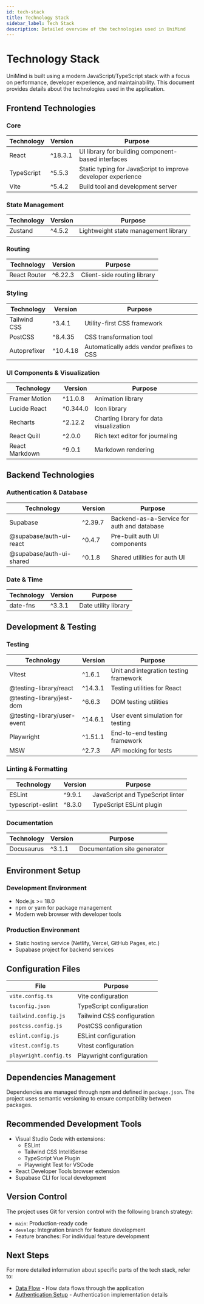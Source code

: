 ```yaml
---
id: tech-stack
title: Technology Stack
sidebar_label: Tech Stack
description: Detailed overview of the technologies used in UniMind
---
```


# Technology Stack

UniMind is built using a modern JavaScript/TypeScript stack with a focus on performance, developer experience, and maintainability. This document provides details about the technologies used in the application.

## Frontend Technologies

### Core

| Technology | Version | Purpose |
|------------|---------|---------|
| React | ^18.3.1 | UI library for building component-based interfaces |
| TypeScript | ^5.5.3 | Static typing for JavaScript to improve developer experience |
| Vite | ^5.4.2 | Build tool and development server |

### State Management

| Technology | Version | Purpose |
|------------|---------|---------|
| Zustand | ^4.5.2 | Lightweight state management library |

### Routing

| Technology | Version | Purpose |
|------------|---------|---------|
| React Router | ^6.22.3 | Client-side routing library |

### Styling

| Technology | Version | Purpose |
|------------|---------|---------|
| Tailwind CSS | ^3.4.1 | Utility-first CSS framework |
| PostCSS | ^8.4.35 | CSS transformation tool |
| Autoprefixer | ^10.4.18 | Automatically adds vendor prefixes to CSS |

### UI Components & Visualization

| Technology | Version | Purpose |
|------------|---------|---------|
| Framer Motion | ^11.0.8 | Animation library |
| Lucide React | ^0.344.0 | Icon library |
| Recharts | ^2.12.2 | Charting library for data visualization |
| React Quill | ^2.0.0 | Rich text editor for journaling |
| React Markdown | ^9.0.1 | Markdown rendering |

## Backend Technologies

### Authentication & Database

| Technology | Version | Purpose |
|------------|---------|---------|
| Supabase | ^2.39.7 | Backend-as-a-Service for auth and database |
| @supabase/auth-ui-react | ^0.4.7 | Pre-built auth UI components |
| @supabase/auth-ui-shared | ^0.1.8 | Shared utilities for auth UI |

### Date & Time

| Technology | Version | Purpose |
|------------|---------|---------|
| date-fns | ^3.3.1 | Date utility library |

## Development & Testing

### Testing

| Technology | Version | Purpose |
|------------|---------|---------|
| Vitest | ^1.6.1 | Unit and integration testing framework |
| @testing-library/react | ^14.3.1 | Testing utilities for React |
| @testing-library/jest-dom | ^6.6.3 | DOM testing utilities |
| @testing-library/user-event | ^14.6.1 | User event simulation for testing |
| Playwright | ^1.51.1 | End-to-end testing framework |
| MSW | ^2.7.3 | API mocking for tests |

### Linting & Formatting

| Technology | Version | Purpose |
|------------|---------|---------|
| ESLint | ^9.9.1 | JavaScript and TypeScript linter |
| typescript-eslint | ^8.3.0 | TypeScript ESLint plugin |

### Documentation

| Technology | Version | Purpose |
|------------|---------|---------|
| Docusaurus | ^3.1.1 | Documentation site generator |

## Environment Setup

### Development Environment

- Node.js >= 18.0
- npm or yarn for package management
- Modern web browser with developer tools

### Production Environment

- Static hosting service (Netlify, Vercel, GitHub Pages, etc.)
- Supabase project for backend services

## Configuration Files

| File | Purpose |
|------|---------|
| `vite.config.ts` | Vite configuration |
| `tsconfig.json` | TypeScript configuration |
| `tailwind.config.js` | Tailwind CSS configuration |
| `postcss.config.js` | PostCSS configuration |
| `eslint.config.js` | ESLint configuration |
| `vitest.config.ts` | Vitest configuration |
| `playwright.config.ts` | Playwright configuration |

## Dependencies Management

Dependencies are managed through npm and defined in `package.json`. The project uses semantic versioning to ensure compatibility between packages.

## Recommended Development Tools

- Visual Studio Code with extensions:
  - ESLint
  - Tailwind CSS IntelliSense
  - TypeScript Vue Plugin
  - Playwright Test for VSCode
- React Developer Tools browser extension
- Supabase CLI for local development

## Version Control

The project uses Git for version control with the following branch strategy:
- `main`: Production-ready code
- `develop`: Integration branch for feature development
- Feature branches: For individual feature development

## Next Steps

For more detailed information about specific parts of the tech stack, refer to:
- [Data Flow](./data-flow.md) - How data flows through the application
- [Authentication Setup](../authentication/setup.md) - Authentication implementation details